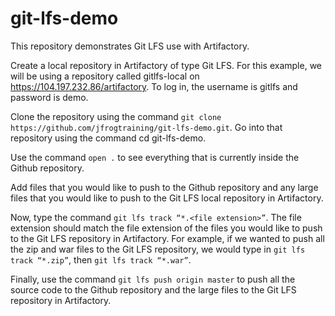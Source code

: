 # git-lfs-demo
This repository demonstrates Git LFS use with Artifactory.

Create a local repository in Artifactory of type Git LFS. For this example, we will be using a repository called gitlfs-local on https://104.197.232.86/artifactory. To log in, the username is gitlfs and password is demo.

Clone the repository using the command ```git clone https://github.com/jfrogtraining/git-lfs-demo.git```.
Go into that repository using the command cd git-lfs-demo.

Use the command ```open .``` to see everything that is currently inside the Github repository.

Add files that you would like to push to the Github repository and any large files that you would like to push to the Git LFS local repository in Artifactory.

Now, type the command ```git lfs track “*.<file extension>”```. The file extension should match the file extension of the files you would like to push to the Git LFS repository in Artifactory. For example, if we wanted to push all the zip and war files to the Git LFS repository, we would type in ```git lfs track “*.zip”```, then ```git lfs track “*.war”```.

Finally, use the command ```git lfs push origin master``` to push all the source code to the Github repository and the large files to the Git LFS repository in Artifactory.
